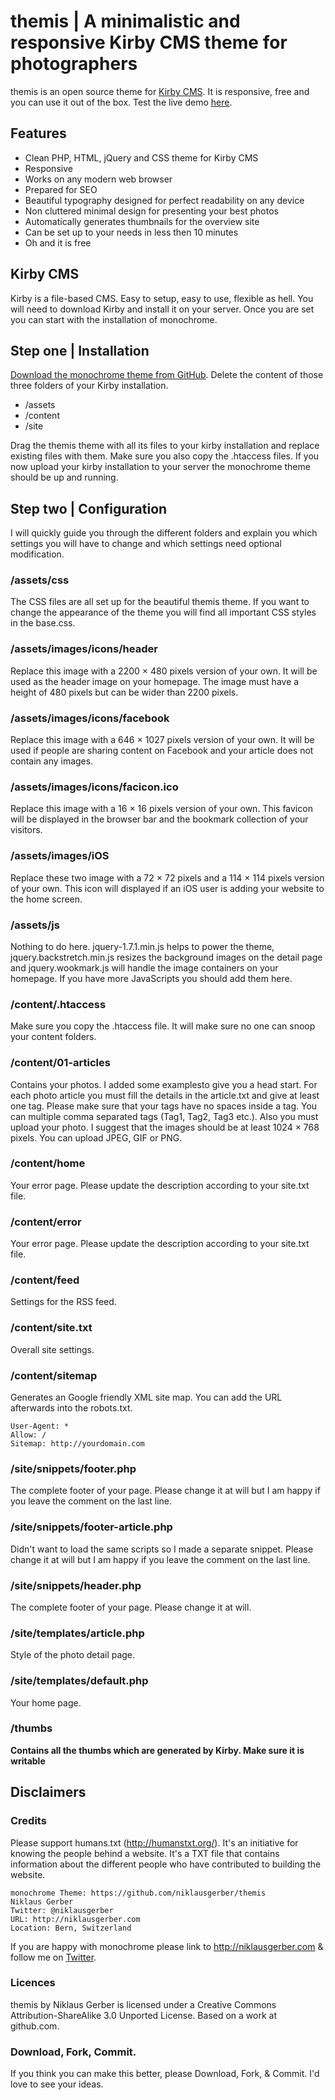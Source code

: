 # themis | A minimalistic and responsive Kirby CMS theme for photographers
themis is an open source theme for [Kirby CMS](http://getkirby.com). It is responsive, free and you can use it out of the box. Test the live demo [here](http://themis.niklausgerber.com).

## Features
- Clean PHP, HTML, jQuery and CSS theme for Kirby CMS
- Responsive
- Works on any modern web browser
- Prepared for SEO
- Beautiful typography designed for perfect readability on any device
- Non cluttered minimal design for presenting your best photos
- Automatically generates thumbnails for the overview site
- Can be set up to your needs in less then 10 minutes
- Oh and it is free

## Kirby CMS
Kirby is a file-based CMS. Easy to setup, easy to use, flexible as hell. You will need to download Kirby and install it on your server. Once you are set you can start with the installation of monochrome.

## Step one | Installation
[Download the monochrome theme from GitHub](https://github.com/niklausgerber/themis/zipball/master). Delete the content of those three folders of your Kirby installation.

- /assets
- /content
- /site

Drag the themis theme with all its files to your kirby installation and replace existing files with them. Make sure you also copy the .htaccess files. If you now upload your kirby installation to your server the monochrome theme should be up and running.

## Step two | Configuration
I will quickly guide you through the different folders and explain you which settings you will have to change and which settings need optional modification.

### /assets/css
The CSS files are all set up for the beautiful themis theme. If you want to change the appearance of the theme you will find all important CSS styles in the base.css.

### /assets/images/icons/header
Replace this image with a 2200 × 480 pixels version of your own. It will be used as the header image on your homepage. The image must have a height of 480 pixels but can be wider than 2200 pixels.

### /assets/images/icons/facebook
Replace this image with a 646 × 1027 pixels version of your own. It will be used if people are sharing content on Facebook and your article does not contain any images.

### /assets/images/icons/facicon.ico
Replace this image with a 16 × 16 pixels version of your own. This favicon will be displayed in the browser bar and the bookmark collection of your visitors.

### /assets/images/iOS
Replace these two image with a 72 × 72 pixels and a 114 × 114 pixels version of your own. This icon will displayed if an iOS user is adding your website to the home screen.

### /assets/js
Nothing to do here. jquery-1.7.1.min.js helps to power the theme, jquery.backstretch.min.js resizes the background images on the detail page and jquery.wookmark.js will handle the image containers on your homepage. If you have more JavaScripts you should add them here.
 
### /content/.htaccess
Make sure you copy the .htaccess file. It will make sure no one can snoop your content folders.

### /content/01-articles
Contains your photos. I added some examplesto give you a head start. For each photo article you must fill the details in the article.txt and give at least one tag. Please make sure that your tags have no spaces inside a tag. You can multiple comma separated tags (Tag1, Tag2, Tag3 etc.). Also you must upload your photo. I suggest that the images should be at least 1024 × 768 pixels. You can upload JPEG, GIF or PNG.

### /content/home
Your error page. Please update the description according to your site.txt file.

### /content/error
Your error page. Please update the description according to your site.txt file.

### /content/feed
Settings for the RSS feed.

### /content/site.txt
Overall site settings.

### /content/sitemap
Generates an Google friendly XML site map. You can add the URL afterwards into the robots.txt.

	User-Agent: *
	Allow: /
	Sitemap: http://yourdomain.com

### /site/snippets/footer.php
The complete footer of your page. Please change it at will but I am happy if you leave the comment on the last line.

### /site/snippets/footer-article.php
Didn't want to load the same scripts so I made a separate snippet. Please change it at will but I am happy if you leave the comment on the last line.

### /site/snippets/header.php
The complete footer of your page. Please change it at will.

### /site/templates/article.php
Style of the photo detail page.

### /site/templates/default.php
Your home page.

### /thumbs
**Contains all the thumbs which are generated by Kirby. Make sure it is writable**

## Disclaimers

### Credits
Please support humans.txt (http://humanstxt.org/). It's an initiative for knowing the people behind a website. It's a TXT file that contains information about the different people who have contributed to building the website.

	monochrome Theme: https://github.com/niklausgerber/themis
	Niklaus Gerber
	Twitter: @niklausgerber
	URL: http://niklausgerber.com
	Location: Bern, Switzerland
	
If you are happy with monochrome please link to http://niklausgerber.com & follow me on [Twitter](http://twitter.com/niklausgerber).

### Licences
themis by Niklaus Gerber is licensed under a Creative Commons Attribution-ShareAlike 3.0 Unported License.
Based on a work at github.com.

### Download, Fork, Commit.
If you think you can make this better, please Download, Fork, & Commit. I'd love to see your ideas.